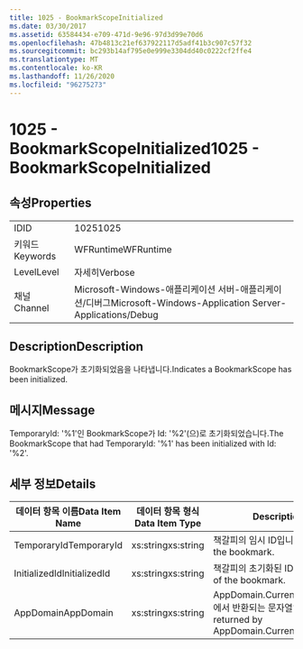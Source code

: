 ```yaml
---
title: 1025 - BookmarkScopeInitialized
ms.date: 03/30/2017
ms.assetid: 63584434-e709-471d-9e96-97d3d99e70d6
ms.openlocfilehash: 47b4813c21ef637922117d5adf41b3c907c57f32
ms.sourcegitcommit: bc293b14af795e0e999e3304dd40c0222cf2ffe4
ms.translationtype: MT
ms.contentlocale: ko-KR
ms.lasthandoff: 11/26/2020
ms.locfileid: "96275273"
---
```

# <a name="1025---bookmarkscopeinitialized"></a><span data-ttu-id="fdfee-102">1025 - BookmarkScopeInitialized</span><span class="sxs-lookup"><span data-stu-id="fdfee-102">1025 - BookmarkScopeInitialized</span></span>

## <a name="properties"></a><span data-ttu-id="fdfee-103">속성</span><span class="sxs-lookup"><span data-stu-id="fdfee-103">Properties</span></span>  
  
|||  
|-|-|  
|<span data-ttu-id="fdfee-104">ID</span><span class="sxs-lookup"><span data-stu-id="fdfee-104">ID</span></span>|<span data-ttu-id="fdfee-105">1025</span><span class="sxs-lookup"><span data-stu-id="fdfee-105">1025</span></span>|  
|<span data-ttu-id="fdfee-106">키워드</span><span class="sxs-lookup"><span data-stu-id="fdfee-106">Keywords</span></span>|<span data-ttu-id="fdfee-107">WFRuntime</span><span class="sxs-lookup"><span data-stu-id="fdfee-107">WFRuntime</span></span>|  
|<span data-ttu-id="fdfee-108">Level</span><span class="sxs-lookup"><span data-stu-id="fdfee-108">Level</span></span>|<span data-ttu-id="fdfee-109">자세히</span><span class="sxs-lookup"><span data-stu-id="fdfee-109">Verbose</span></span>|  
|<span data-ttu-id="fdfee-110">채널</span><span class="sxs-lookup"><span data-stu-id="fdfee-110">Channel</span></span>|<span data-ttu-id="fdfee-111">Microsoft-Windows-애플리케이션 서버-애플리케이션/디버그</span><span class="sxs-lookup"><span data-stu-id="fdfee-111">Microsoft-Windows-Application Server-Applications/Debug</span></span>|  
  
## <a name="description"></a><span data-ttu-id="fdfee-112">Description</span><span class="sxs-lookup"><span data-stu-id="fdfee-112">Description</span></span>  

 <span data-ttu-id="fdfee-113">BookmarkScope가 초기화되었음을 나타냅니다.</span><span class="sxs-lookup"><span data-stu-id="fdfee-113">Indicates a BookmarkScope has been initialized.</span></span>  
  
## <a name="message"></a><span data-ttu-id="fdfee-114">메시지</span><span class="sxs-lookup"><span data-stu-id="fdfee-114">Message</span></span>  

 <span data-ttu-id="fdfee-115">TemporaryId: '%1'인 BookmarkScope가 Id: '%2'(으)로 초기화되었습니다.</span><span class="sxs-lookup"><span data-stu-id="fdfee-115">The BookmarkScope that had TemporaryId: '%1' has been initialized with Id: '%2'.</span></span>  
  
## <a name="details"></a><span data-ttu-id="fdfee-116">세부 정보</span><span class="sxs-lookup"><span data-stu-id="fdfee-116">Details</span></span>  
  
|<span data-ttu-id="fdfee-117">데이터 항목 이름</span><span class="sxs-lookup"><span data-stu-id="fdfee-117">Data Item Name</span></span>|<span data-ttu-id="fdfee-118">데이터 항목 형식</span><span class="sxs-lookup"><span data-stu-id="fdfee-118">Data Item Type</span></span>|<span data-ttu-id="fdfee-119">Description</span><span class="sxs-lookup"><span data-stu-id="fdfee-119">Description</span></span>|  
|--------------------|--------------------|-----------------|  
|<span data-ttu-id="fdfee-120">TemporaryId</span><span class="sxs-lookup"><span data-stu-id="fdfee-120">TemporaryId</span></span>|<span data-ttu-id="fdfee-121">xs:string</span><span class="sxs-lookup"><span data-stu-id="fdfee-121">xs:string</span></span>|<span data-ttu-id="fdfee-122">책갈피의 임시 ID입니다.</span><span class="sxs-lookup"><span data-stu-id="fdfee-122">The temporary id of the bookmark.</span></span>|  
|<span data-ttu-id="fdfee-123">InitializedId</span><span class="sxs-lookup"><span data-stu-id="fdfee-123">InitializedId</span></span>|<span data-ttu-id="fdfee-124">xs:string</span><span class="sxs-lookup"><span data-stu-id="fdfee-124">xs:string</span></span>|<span data-ttu-id="fdfee-125">책갈피의 초기화된 ID입니다.</span><span class="sxs-lookup"><span data-stu-id="fdfee-125">The initialized id of the bookmark.</span></span>|  
|<span data-ttu-id="fdfee-126">AppDomain</span><span class="sxs-lookup"><span data-stu-id="fdfee-126">AppDomain</span></span>|<span data-ttu-id="fdfee-127">xs:string</span><span class="sxs-lookup"><span data-stu-id="fdfee-127">xs:string</span></span>|<span data-ttu-id="fdfee-128">AppDomain.CurrentDomain.FriendlyName에서 반환되는 문자열입니다.</span><span class="sxs-lookup"><span data-stu-id="fdfee-128">The string returned by AppDomain.CurrentDomain.FriendlyName.</span></span>|
